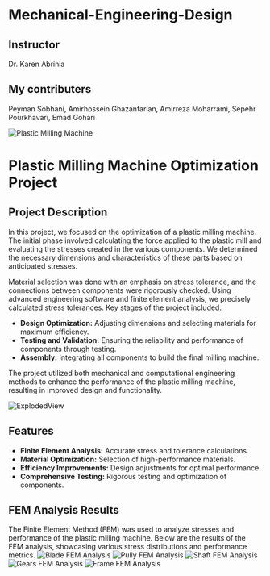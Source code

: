 # Mechanical-Engineering-Design
## Instructor
Dr. Karen Abrinia 
## My contributers
Peyman Sobhani, Amirhossein Ghazanfarian, Amirreza Moharrami, Sepehr Pourkhavari, Emad Gohari
<!-- Project Logo and Title -->
![Plastic Milling Machine](https://img.shields.io/badge/Project-Plastic_Milling_Machine-blue?style=for-the-badge&logo=github)

# Plastic Milling Machine Optimization Project

## Project Description

In this project, we focused on the optimization of a plastic milling machine. The initial phase involved calculating the force applied to the plastic mill and evaluating the stresses created in the various components. We determined the necessary dimensions and characteristics of these parts based on anticipated stresses.

Material selection was done with an emphasis on stress tolerance, and the connections between components were rigorously checked. Using advanced engineering software and finite element analysis, we precisely calculated stress tolerances. Key stages of the project included:

- **Design Optimization:** Adjusting dimensions and selecting materials for maximum efficiency.
- **Testing and Validation:** Ensuring the reliability and performance of components through testing.
- **Assembly:** Integrating all components to build the final milling machine.

The project utilized both mechanical and computational engineering methods to enhance the performance of the plastic milling machine, resulting in improved design and functionality.


![ExplodedView](./ExplodedView.PNG) 

## Features

- **Finite Element Analysis:** Accurate stress and tolerance calculations.
- **Material Optimization:** Selection of high-performance materials.
- **Efficiency Improvements:** Design adjustments for optimal performance.
- **Comprehensive Testing:** Rigorous testing and optimization of components.

## FEM Analysis Results

The Finite Element Method (FEM) was used to analyze stresses and performance of the plastic milling machine. Below are the results of the FEM analysis, showcasing various stress distributions and performance metrics.
![Blade FEM Analysis](./Blades_FEM.PNG)
![Pully FEM Analysis](./Pully_FEM.PNG)
![Shaft FEM Analysis](./Shaft_FEM.PNG)
![Gears FEM Analysis](./Gears_FEM.PNG)
![Frame FEM Analysis](./Frame_FEM.PNG)






